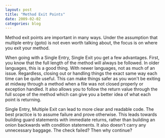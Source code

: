 ```yaml
---
layout: post
title: "Method Exit Points"
date: 2009-02-02
categories: blog
---
```


Method exit points are important in many ways. Under the assumption that multiple entry (goto) is not even worth talking about, the focus is on where you exit your method.

When going with a Single Entry, Single Exit you get a few advantages. First, you know that the full length of the method will always be followed. In older languages, this is a good thing. With newer languages, not as much of an issue. Regardless, closing out or handling things the exact same way each time can be quite useful. This can make things safer as you won't be exiting at midway through a method when a file was not closed properly or exception handled. It also allows you to follow the return value through the full scope of the method which can give you a better idea of what each point is returning.

Single Entry, Multiple Exit can lead to more clear and readable code. The best practice is to assume failure and prove otherwise. This leads towards building guard statements with immediate returns, rather than building an onion backwards with condition statements. It also doesn't carry any unnecessary baggage. The check failed? Then why continue?
